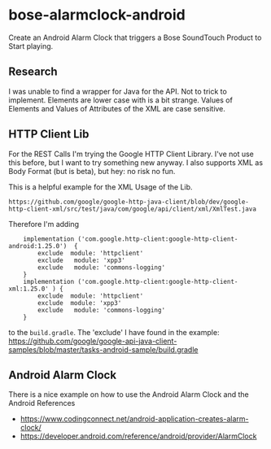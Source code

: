 # bose-alarmclock-android

Create an Android Alarm Clock that triggers a Bose SoundTouch Product to Start playing.

## Research

I was unable to find a wrapper for Java for the API. Not to trick to implement. Elements are lower
case with is a bit strange. Values of Elements and Values of Attributes of the XML are case sensitive.

## HTTP Client Lib

For the REST Calls I'm trying the Google HTTP Client Library. I've not use this before, but I want 
to try something new anyway. I also supports XML as Body Format (but is beta), but hey: no risk no fun.

This is a helpful example for the XML Usage of the Lib.
```
https://github.com/google/google-http-java-client/blob/dev/google-http-client-xml/src/test/java/com/google/api/client/xml/XmlTest.java
```

Therefore I'm adding 

```
    implementation ('com.google.http-client:google-http-client-android:1.25.0')  {
        exclude  module: 'httpclient'
        exclude   module: 'xpp3'
        exclude   module: 'commons-logging'
    }
    implementation ('com.google.http-client:google-http-client-xml:1.25.0' ) {
        exclude  module: 'httpclient'
        exclude  module: 'xpp3'
        exclude   module: 'commons-logging'
    }
```

to the ```build.gradle```. The 'exclude'  I have found in the example: https://github.com/google/google-api-java-client-samples/blob/master/tasks-android-sample/build.gradle

## Android Alarm Clock

There is a nice example on how to use the Android Alarm Clock and the Android References
- https://www.codingconnect.net/android-application-creates-alarm-clock/
- https://developer.android.com/reference/android/provider/AlarmClock
